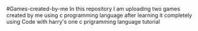 #Games-created-by-me
In this repository I am uploading two games created by me using c programming language after learning it completely using Code with harry's one c prigramming language tutorial
